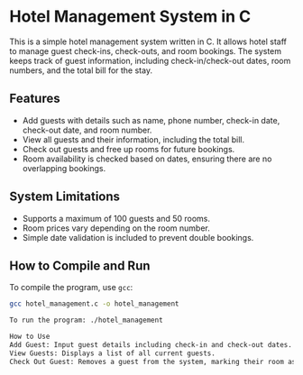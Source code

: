 # Hotel Management System in C

This is a simple hotel management system written in C. It allows hotel staff to manage guest check-ins, check-outs, and room bookings. The system keeps track of guest information, including check-in/check-out dates, room numbers, and the total bill for the stay.

## Features

- Add guests with details such as name, phone number, check-in date, check-out date, and room number.
- View all guests and their information, including the total bill.
- Check out guests and free up rooms for future bookings.
- Room availability is checked based on dates, ensuring there are no overlapping bookings.

## System Limitations

- Supports a maximum of 100 guests and 50 rooms.
- Room prices vary depending on the room number.
- Simple date validation is included to prevent double bookings.

## How to Compile and Run

To compile the program, use `gcc`:

```bash
gcc hotel_management.c -o hotel_management

To run the program: ./hotel_management

How to Use
Add Guest: Input guest details including check-in and check-out dates. The system calculates the total bill based on room price and the number of nights.
View Guests: Displays a list of all current guests.
Check Out Guest: Removes a guest from the system, marking their room as available again.
